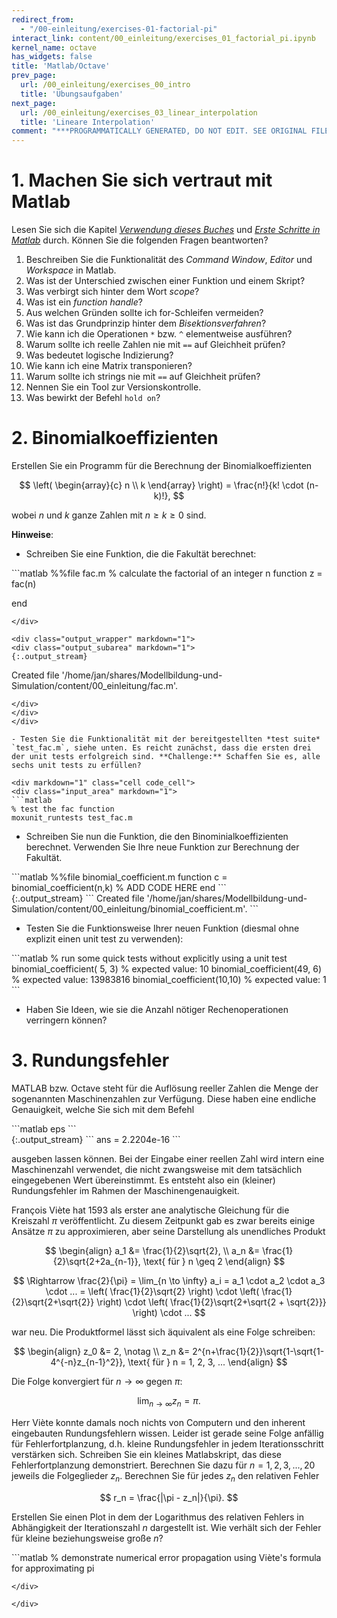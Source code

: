 ```yaml
---
redirect_from:
  - "/00-einleitung/exercises-01-factorial-pi"
interact_link: content/00_einleitung/exercises_01_factorial_pi.ipynb
kernel_name: octave
has_widgets: false
title: 'Matlab/Octave'
prev_page:
  url: /00_einleitung/exercises_00_intro
  title: 'Übungsaufgaben'
next_page:
  url: /00_einleitung/exercises_03_linear_interpolation
  title: 'Lineare Interpolation'
comment: "***PROGRAMMATICALLY GENERATED, DO NOT EDIT. SEE ORIGINAL FILES IN /content***"
---
```


# 1. Machen Sie sich vertraut mit Matlab


Lesen Sie sich die Kapitel [*Verwendung dieses Buches*](/Modellbildung-und-Simulation/00_einleitung/usage) und [*Erste Schritte in Matlab*](/Modellbildung-und-Simulation/00_einleitung/matlab_00_first_steps) durch. Können Sie die folgenden Fragen beantworten?

1. Beschreiben Sie die Funktionalität des *Command Window*, *Editor* und *Workspace* in Matlab.
1. Was ist der Unterschied zwischen einer Funktion und einem Skript?
2. Was verbirgt sich hinter dem Wort *scope*?
3. Was ist ein *function handle*?
4. Aus welchen Gründen sollte ich for-Schleifen vermeiden?
3. Was ist das Grundprinzip hinter dem *Bisektionsverfahren*?
3. Wie kann ich die Operationen `*` bzw. `^` elementweise ausführen?
3. Warum sollte ich reelle Zahlen nie mit `==` auf Gleichheit prüfen?
3. Was bedeutet logische Indizierung?
3. Wie kann ich eine Matrix transponieren?
3. Warum sollte ich strings nie mit `==` auf Gleichheit prüfen?
3. Nennen Sie ein Tool zur Versionskontrolle.
4. Was bewirkt der Befehl `hold on`?

# 2. Binomialkoeffizienten

Erstellen Sie ein Programm für die Berechnung der Binomialkoeffizienten

$$ \left( \begin{array}{c} n \\ k \end{array} \right) = \frac{n!}{k! \cdot (n-k)!}, $$

wobei $n$ und $k$ ganze Zahlen mit $n \geq k \geq 0$ sind.

**Hinweise**: 

 - Schreiben Sie eine Funktion, die die Fakultät berechnet:

<div markdown="1" class="cell code_cell">
<div class="input_area" markdown="1">
```matlab
%%file fac.m
% calculate the factorial of an integer n
function z = fac(n)
    
end
```
</div>

<div class="output_wrapper" markdown="1">
<div class="output_subarea" markdown="1">
{:.output_stream}
```
Created file '/home/jan/shares/Modellbildung-und-Simulation/content/00_einleitung/fac.m'.
```
</div>
</div>
</div>

- Testen Sie die Funktionalität mit der bereitgestellten *test suite* `test_fac.m`, siehe unten. Es reicht zunächst, dass die ersten drei der unit tests erfolgreich sind. **Challenge:** Schaffen Sie es, alle sechs unit tests zu erfüllen?

<div markdown="1" class="cell code_cell">
<div class="input_area" markdown="1">
```matlab
% test the fac function
moxunit_runtests test_fac.m
```
</div>

</div>

 - Schreiben Sie nun die Funktion, die den Binominialkoeffizienten berechnet. Verwenden Sie Ihre neue Funktion zur Berechnung der Fakultät.

<div markdown="1" class="cell code_cell">
<div class="input_area" markdown="1">
```matlab
%%file binomial_coefficient.m
function c = binomial_coefficient(n,k)
    % ADD CODE HERE
end
```
</div>

<div class="output_wrapper" markdown="1">
<div class="output_subarea" markdown="1">
{:.output_stream}
```
Created file '/home/jan/shares/Modellbildung-und-Simulation/content/00_einleitung/binomial_coefficient.m'.
```
</div>
</div>
</div>

 - Testen Sie die Funktionsweise Ihrer neuen Funktion (diesmal ohne explizit einen unit test zu verwenden):

<div markdown="1" class="cell code_cell">
<div class="input_area" markdown="1">
```matlab
% run some quick tests without explicitly using a unit test
binomial_coefficient( 5, 3) % expected value: 10
binomial_coefficient(49, 6) % expected value: 13983816
binomial_coefficient(10,10) % expected value: 1
```
</div>

</div>

- Haben Sie Ideen, wie sie die Anzahl nötiger Rechenoperationen verringern können?

# 3. Rundungsfehler

MATLAB bzw. Octave steht für die Auflösung reeller Zahlen die Menge der sogenannten Maschinenzahlen zur Verfügung. Diese haben eine endliche Genauigkeit, welche Sie sich mit dem Befehl

<div markdown="1" class="cell code_cell">
<div class="input_area" markdown="1">
```matlab
eps
```
</div>

<div class="output_wrapper" markdown="1">
<div class="output_subarea" markdown="1">
{:.output_stream}
```
ans =    2.2204e-16
```
</div>
</div>
</div>

ausgeben lassen können. Bei der Eingabe einer reellen Zahl wird intern eine Maschinenzahl verwendet, die nicht zwangsweise mit dem tatsächlich eingegebenen Wert übereinstimmt. Es entsteht also ein (kleiner) Rundungsfehler im Rahmen der Maschinengenauigkeit.

François Viète hat 1593 als erster ane analytische Gleichung für die Kreiszahl $\pi$ veröffentlicht. Zu diesem Zeitpunkt gab es zwar bereits einige Ansätze $\pi$ zu approximieren, aber seine Darstellung als unendliches Produkt

$$
\begin{align}
a_1 &= \frac{1}{2}\sqrt{2}, \\
a_n &= \frac{1}{2}\sqrt{2+2a_{n-1}}, \text{ für } n \geq 2 
\end{align}
$$

$$ \Rightarrow \frac{2}{\pi} = \lim_{n \to \infty} a_i = a_1 \cdot a_2 \cdot a_3 \cdot ... = \left( \frac{1}{2}\sqrt{2} \right) \cdot \left( \frac{1}{2}\sqrt{2+\sqrt{2}} \right) \cdot \left( \frac{1}{2}\sqrt{2+\sqrt{2 + \sqrt{2}}} \right) \cdot ... $$

war neu. Die Produktformel lässt sich äquivalent als eine Folge schreiben:

$$ 
\begin{align}
z_0 &= 2, \notag \\
z_n &= 2^{n+\frac{1}{2}}\sqrt{1-\sqrt{1-4^{-n}z_{n-1}^2}}, \text{ für } n = 1, 2, 3, ... 
\end{align}
$$

Die Folge konvergiert für $n \to \infty$ gegen $\pi$:

$$ \lim_{n \to \infty} z_n = \pi. $$

Herr Viète konnte damals noch nichts von Computern und den inherent eingebauten Rundungsfehlern wissen. Leider ist gerade seine Folge anfällig für Fehlerfortplanzung, d.h. kleine Rundungsfehler in jedem Iterationsschritt verstärken sich. Schreiben Sie ein kleines Matlabskript, das diese Fehlerfortplanzung demonstriert. Berechnen Sie dazu für $n=1,2,3,...,20$ jeweils die Folgeglieder $z_n$. Berechnen Sie für jedes $z_n$ den relativen Fehler

$$ r_n = \frac{|\pi - z_n|}{\pi}. $$

Erstellen Sie einen Plot in dem der Logarithmus des relativen Fehlers in Abhängigkeit der Iterationszahl $n$ dargestellt ist. Wie verhält sich der Fehler für kleine beziehungsweise große $n$?

<div markdown="1" class="cell code_cell">
<div class="input_area" markdown="1">
```matlab
% demonstrate numerical error propagation using Viète's formula for approximating pi


```
</div>

</div>

